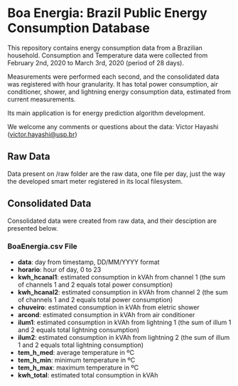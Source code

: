 # Boa Energia: Brazil Public Energy Consumption Database
This repository contains energy consumption data from a Brazilian household.
Consumption and Temperature data were collected from February 2nd, 2020 to March 3rd, 2020 (period of 28 days).

Measurements were performed each second, and the consolidated data was registered with hour granularity. It has total power consumption, air conditioner, shower, and lightning energy consumption data, estimated from current measurements.

Its main application is for energy prediction algorithm development.

[//]: # (For an overview of the data collection procedures, see:)

[//]: # (All those wishing to reference the data set in academic work should
cite this paper.)

We welcome any comments or questions about the data:
Victor Hayashi (victor.hayashi@usp.br)

## Raw Data

Data present on /raw folder are the raw data, one file per day, just the way the developed smart meter registered in its local filesystem.

## Consolidated Data

Consolidated data were created from raw data, and their desciption are presented below.

### BoaEnergia.csv File

- **data**: day from timestamp, DD/MM/YYYY format
- **horario**: hour of day, 0 to 23
- **kwh_hcanal1**: estimated consumption in kVAh from channel 1 (the sum of channels 1 and 2 equals total power consumption)
- **kwh_hcanal2**: estimated consumption in kVAh from channel 2 (the sum of channels 1 and 2 equals total power consumption)
- **chuveiro**: estimated consumption in kVAh from eletric shower
- **arcond**: estimated consumption in kVAh from air conditioner
- **ilum1**: estimated consumption in kVAh from lightning 1 (the sum of illum 1 and 2 equals total lightning consumption)
- **ilum2**: estimated consumption in kVAh from lightning 2 (the sum of illum 1 and 2 equals total lightning consumption)
- **tem_h_med**: average temperature in ºC
- **tem_h_min**: minimum temperature in ºC
- **tem_h_max**: maximum temperature in ºC
- **kwh_total**: estimated total consumption in kVAh
